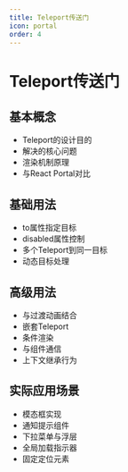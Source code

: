 ```yaml
---
title: Teleport传送门
icon: portal
order: 4
---
```


# Teleport传送门

## 基本概念
- Teleport的设计目的
- 解决的核心问题
- 渲染机制原理
- 与React Portal对比

## 基础用法
- to属性指定目标
- disabled属性控制
- 多个Teleport到同一目标
- 动态目标处理

## 高级用法
- 与过渡动画结合
- 嵌套Teleport
- 条件渲染
- 与组件通信
- 上下文继承行为

## 实际应用场景
- 模态框实现
- 通知提示组件
- 下拉菜单与浮层
- 全局加载指示器
- 固定定位元素
